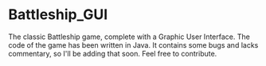 # Battleship_GUI
The classic Battleship game, complete with a Graphic User Interface.
The code of the game has been written in Java.
It contains some bugs and lacks commentary, so I'll be adding that soon.
Feel free to contribute.
